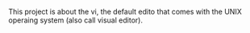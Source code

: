 This project is about the vi, the default edito that comes with the UNIX operaing system (also call visual editor).
